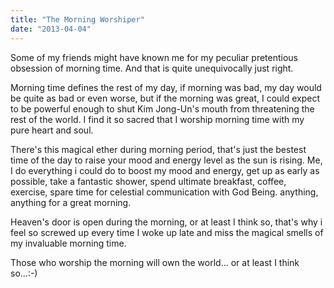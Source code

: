 ```yaml
---
title: "The Morning Worshiper"
date: "2013-04-04"
---
```


Some of my friends might have known me for my peculiar pretentious obsession of morning time. And that is quite unequivocally just right.

Morning time defines the rest of my day, if morning was bad, my day would be quite as bad or even worse, but if the morning was great, I could expect to be powerful enough to shut Kim Jong-Un's mouth from threatening the rest of the world. I find it so sacred that I worship morning time with my pure heart and soul.

There's this magical ether during morning period, that's just the bestest time of the day to raise your mood and energy level as the sun is rising. Me, I do everything i could do to boost my mood and energy, get up as early as possible, take a fantastic shower, spend ultimate breakfast, coffee, exercise, spare time for celestial communication with God Being. anything, anything for a great morning.

Heaven's door is open during the morning, or at least I think so, that's why i feel so screwed up every time I woke up late and miss the magical smells of my invaluable morning time.

Those who worship the morning will own the world... or at least I think so...:-)
